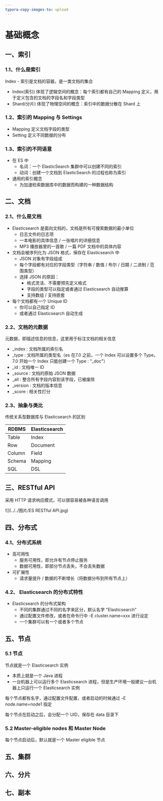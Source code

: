 ```yaml
---
typora-copy-images-to: upload
---
```


# 基础概念

##  一、索引

### 1.1、什么是索引

Index - 索引是文档的容器，是一类文档的集合

- Index(索引) 体现了逻辑空间的概念：每个索引都有自己的 Mapping 定义，用于定义包含的文档的字段名和字段类型
- Shard(分片) 体现了物理空间的概念：索引中的数据分散在 Shard 上

### 1.2、索引的 Mapping 与 Settings

- Mapping 定义文档字段的类型
- Setting 定义不同数据的分布

### 1.3、索引的不同语意

- 在 ES 中
  - 名词：一个 ElasticSearch 集群中可以创建不同的索引
  - 动词：创建一个文档到 ElasticSearch 的过程也称为索引
- 通用的索引概念
  - 为加速检索数据库中的数据而构建的一种数据结构

## 二、文档

### 2.1、什么是文档

- Elasticsearch 是面向文档的，文档是所有可搜索数据的最小单位
  - 日志文件的日志项
  - 一本电影的具体信息 / 一张唱片的详细信息
  - MP3 播放器里的一首歌 / 一篇 PDF 文档中的具体内容
- 文档会被序列化为 JSON 格式，保存在 Elasticsearch 中
  - JSON 对象有字段组成
  - 每个字段都有对应的字段类型（字符串 / 数值 / 布尔 / 日期 / 二进制 / 范围类型）
  - 选择 JSON 的原因：
    - 格式灵活、不需要预先定义格式
    - 字段的类型可以指定或者通过 Elasticsearch 自动推算
    - 支持数组 / 支持嵌套
- 每个文档都有一个 Unique ID
  - 你可以自己指定 ID
  - 或者通过 Elasticsearch 自动生成

### 2.2、文档的元数据

元数据，即描述信息的信息，这里用于标注文档的相关信息

- _index : 文档所属的索引名
- _type : 文档所属的类型名（es 在7.0 之前，一个 Index 可以设置多个 Type，7.0 开始一个 Index 只能创建一个 Type : "\_doc"）
- _id : 文档唯一 ID
- _source : 文档的原始 JSON 数据
- _all : 整合所有字段内容到该字段，已被废除
- _version : 文档的版本信息
- _score : 相关性打分

### 2.3、抽象与类比

传统关系型数据库与 Elasticsearch 的区别

| RDBMS  | Elasticsearch |
| ------ | ------------- |
| Table  | Index         |
| Row    | Document      |
| Column | Field         |
| Schema | Mapping       |
| SQL    | DSL           |

## 三、RESTful API

采用 HTTP 请求响应模式，可以很容易被各种语言调用

![](../../图片/ES RESTful API.jpg)

## 四、分布式

### 4.1、分布式系统

- 高可用性
  - 服务可用性，即允许有节点停止服务
  - 数据可用性，即部分节点丢失，不会丢失数据
- 可扩展性
  - 请求量提升 / 数据的不断增长（将数据分布到所有节点上）

### 4.2、 Elasticsearch 的分布式特性

- Elasticsearch 的分布式架构
  - 不同的集群通过不同的名字来区分，默认名字 "Elasticsearch"
  - 通过配置文件修改，或者在命令行中 -E cluster.name=xxx 进行设定
  - 一个集群可以有一个或者多个节点

## 五、节点

### 5.1 节点

节点就是一个 Elasticsearch 实例

- 本质上就是一个 Java 进程
- 一台机器上可以运行多个 Elasticsearch 进程，但是生产环境一般建议一台机器上只运行一个 Elasticsearch 实例

每个节点都有名字，通过配置文件配置，或者启动的时候通过 -E node.name=node1 指定

每个节点在启动之后，会分配一个 UID，保存在 data 目录下

### 5.2 Master-eligible nodes 和 Master Node

每个节点启动后，默认就是一个 Master eligible 节点

## 五、集群

## 六、分片

## 七、副本



